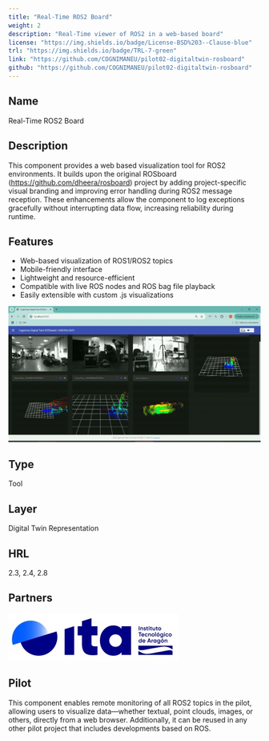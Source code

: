 ```yaml
---
title: "Real-Time ROS2 Board"
weight: 2
description: "Real-Time viewer of ROS2 in a web-based board"
license: "https://img.shields.io/badge/License-BSD%203--Clause-blue"
trl: "https://img.shields.io/badge/TRL-7-green"
link: "https://github.com/COGNIMANEU/pilot02-digitaltwin-rosboard"
github: "https://github.com/COGNIMANEU/pilot02-digitaltwin-rosboard"
---
```


## Name
Real-Time ROS2 Board

## Description

This component provides a web based visualization tool for ROS2 environments. It builds upon the original ROSboard (https://github.com/dheera/rosboard) project by adding project-specific visual branding and improving error handling during ROS2 message reception. These enhancements allow the component to log exceptions gracefully without interrupting data flow, increasing reliability during runtime.

## Features
- Web-based visualization of ROS1/ROS2 topics
- Mobile-friendly interface
- Lightweight and resource-efficient
- Compatible with live ROS nodes and ROS bag file playback
- Easily extensible with custom .js visualizations

![ROSBoard Demo](/images/ita/pilot02-digitaltwin-rosboard.gif)

## Type
Tool

## Layer
Digital Twin Representation

## HRL
2.3, 2.4, 2.8

## Partners
![ITA Logo](/images/ita/italogo.jpg)

## Pilot
This component enables remote monitoring of all ROS2 topics in the pilot, allowing users to visualize data—whether textual, point clouds, images, or others, directly from a web browser. Additionally, it can be reused in any other pilot project that includes developments based on ROS.
